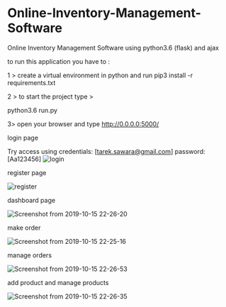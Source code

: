 # Online-Inventory-Management-Software
Online Inventory Management Software using python3.6 (flask) and ajax 


to run this application you have to :

1 > create a virtual environment in python and run 
pip3 install -r requirements.txt

2 > to start the project type >

python3.6 run.py 

3> open your browser and type 
http://0.0.0.0:5000/

login page


Try access using credentials: [tarek.sawara@gmail.com] password: [Aa123456]
![login](https://user-images.githubusercontent.com/33250522/66852816-709fc900-ef9b-11e9-907f-0fb76503497f.png)

register page

![register](https://user-images.githubusercontent.com/33250522/66852935-bceb0900-ef9b-11e9-8c41-89fc2a1c32ae.png)

dashboard page

![Screenshot from 2019-10-15 22-26-20](https://user-images.githubusercontent.com/33250522/66853001-eb68e400-ef9b-11e9-85b7-6bd46eb2878a.png)

make order 


![Screenshot from 2019-10-15 22-25-16](https://user-images.githubusercontent.com/33250522/66853079-15baa180-ef9c-11e9-8ed9-e846e20a2e3f.png)


manage orders 

![Screenshot from 2019-10-15 22-26-53](https://user-images.githubusercontent.com/33250522/66853114-2834db00-ef9c-11e9-937a-c4fad97ace81.png)

add product and manage products 


![Screenshot from 2019-10-15 22-26-35](https://user-images.githubusercontent.com/33250522/66853182-48fd3080-ef9c-11e9-9485-515aee19f5b7.png)
